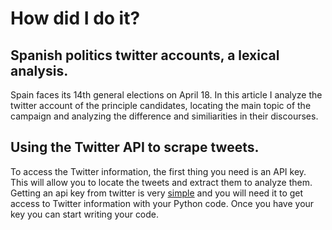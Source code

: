 # How did I do it?
## Spanish politics twitter accounts, a lexical analysis.

Spain faces its 14th general elections on April 18. In this article I analyze the twitter account of the principle candidates, locating the main topic of the campaign and analyzing the difference and similiarities in their discourses.

## Using the Twitter API to scrape tweets.

To access the Twitter information, the first thing you need is an API key. This will allow you to locate the tweets and extract them to analyze them. Getting an api key from twitter is very [simple](https://developer.twitter.com/en/docs/basics/authentication/guides/access-tokens.html) and you will need it to get access to Twitter information with your Python code. Once you have your key you can start writing your code.
